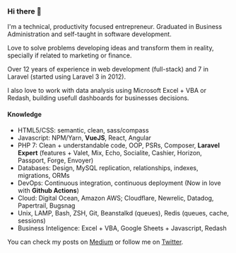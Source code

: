 ### Hi there 👋

I'm a technical, productivity focused entrepreneur. Graduated in Business Administration and self-taught in software development. 

Love to solve problems developing ideas and transform them in reality, specially if related to marketing or finance. 

Over 12 years of experience in web development (full-stack) and 7 in Laravel (started using Laravel 3 in 2012).

I also love to work with data analysis using Microsoft Excel + VBA or Redash, building usefull dashboards for businesses decisions.

#### Knowledge

* HTML5/CSS: semantic, clean, sass/compass
* Javascript: NPM/Yarn, **VueJS**, React, Angular
* PHP 7: Clean + understandable code, OOP, PSRs, Composer, **Laravel Expert** (features + Valet, Mix, Echo, Socialite, Cashier, Horizon, Passport, Forge, Envoyer)
* Databases: Design, MySQL replication, relationships, indexes, migrations, ORMs
* DevOps: Continuous integration, continuous deployment (Now in love with **Github Actions**)
* Cloud: Digital Ocean, Amazon AWS; Cloudflare, Newrelic, Datadog, Papertrail, Bugsnag
* Unix, LAMP, Bash, ZSH, Git, Beanstalkd (queues), Redis (queues, cache, sessions)
* Business Inteligence: Excel + VBA, Google Sheets + Javascript, Redash

You can check my posts on [Medium](https://medium.com/@gabrielkoerich) or follow me on [Twitter](https://twitter.com/gabrielmkoerich).
